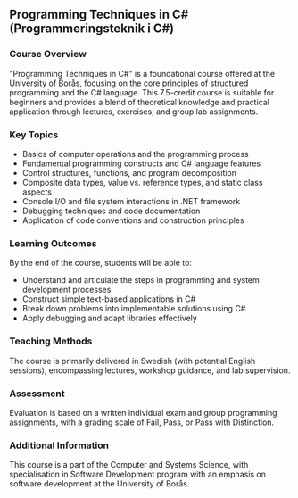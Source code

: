 ## Programming Techniques in C# (Programmeringsteknik i C#)

### Course Overview
"Programming Techniques in C#" is a foundational course offered at the University of Borås, focusing on the core principles of structured programming and the C# language. 
This 7.5-credit course is suitable for beginners and provides a blend of theoretical knowledge and practical application through lectures, exercises, and group lab assignments.

### Key Topics
- Basics of computer operations and the programming process
- Fundamental programming constructs and C# language features
- Control structures, functions, and program decomposition
- Composite data types, value vs. reference types, and static class aspects
- Console I/O and file system interactions in .NET framework
- Debugging techniques and code documentation
- Application of code conventions and construction principles

### Learning Outcomes
By the end of the course, students will be able to:
- Understand and articulate the steps in programming and system development processes
- Construct simple text-based applications in C#
- Break down problems into implementable solutions using C#
- Apply debugging and adapt libraries effectively

### Teaching Methods
The course is primarily delivered in Swedish (with potential English sessions), encompassing lectures, workshop guidance, and lab supervision.

### Assessment
Evaluation is based on a written individual exam and group programming assignments, with a grading scale of Fail, Pass, or Pass with Distinction.

### Additional Information
This course is a part of the Computer and Systems Science, with specialisation in Software Development program with an emphasis on software development at the University of Borås.
